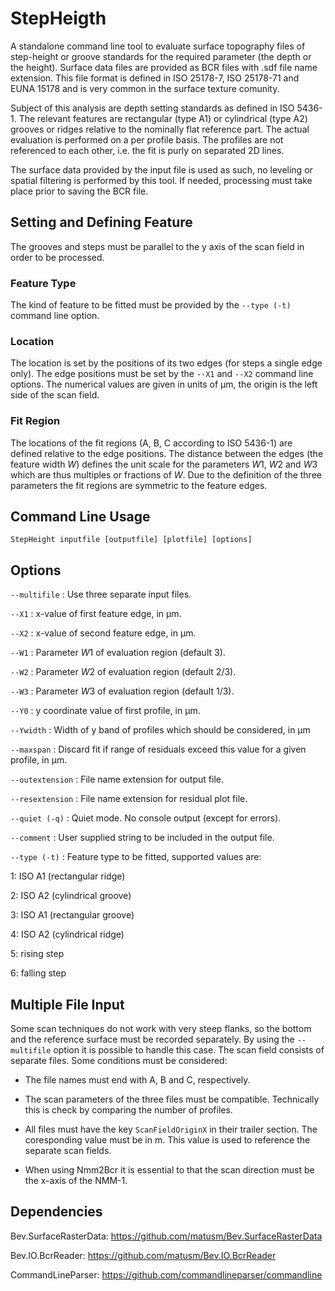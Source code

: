 StepHeigth
==========
A standalone command line tool to evaluate surface topography files of step-height or groove standards for the required parameter (the depth or the height). Surface data files are provided as BCR files with .sdf file name extension. This file format is defined in ISO 25178-7, ISO 25178-71 and EUNA 15178 and is very common in the surface texture comunity.

Subject of this analysis are depth setting standards as defined in ISO 5436-1. The relevant features are rectangular (type A1) or cylindrical (type A2) grooves or ridges relative to the nominally flat reference part. The actual evaluation is performed on a per profile basis. The profiles are not referenced to each other, i.e. the fit is purly on separated 2D lines.

The surface data provided by the input file is used as such, no leveling or spatial filtering is performed by this tool. If needed, processing must take place prior to saving the BCR file.

## Setting and Defining Feature
The grooves and steps must be parallel to the y axis of the scan field in order to be processed. 

### Feature Type
The kind of feature to be fitted must be provided by the `--type (-t)` command line option.

### Location
The location is set by the positions of its two edges (for steps a single edge only). The edge positions must be set by the `--X1` and `--X2` command line options. The numerical values are given in units of µm, the origin is the left side of the scan field.

### Fit Region
The locations of the fit regions (A, B, C according to ISO 5436-1) are defined relative to the edge positions. The distance between the edges (the feature width *W*) defines the unit scale for the  parameters *W*1, *W*2 and *W*3 which are thus multiples or fractions of *W*. Due to the definition of the three parameters the fit regions are symmetric to the feature edges.

## Command Line Usage  

```
StepHeight inputfile [outputfile] [plotfile] [options]
```

## Options

`--multifile` : Use three separate input files.

`--X1` : x-value of first feature edge, in µm.

`--X2` : x-value of second feature edge, in µm.

`--W1` : Parameter *W*1 of evaluation region (default 3).

`--W2` : Parameter *W*2 of evaluation region (default 2/3).

`--W3` : Parameter *W*3 of evaluation region (default 1/3).

`--Y0` : y coordinate value of first profile, in µm.

`--Ywidth` : Width of y band of profiles which should be considered, in µm

`--maxspan` : Discard fit if range of residuals exceed this value for a given profile, in µm.

`--outextension` : File name extension for output file.

`--resextension` : File name extension for residual plot file.

`--quiet (-q)` : Quiet mode. No console output (except for errors).

`--comment` : User supplied string to be included in the output file.

`--type (-t)` : Feature type to be fitted, supported values are:

1: ISO A1 (rectangular ridge)

2: ISO A2 (cylindrical groove)

3: ISO A1 (rectangular groove)

4: ISO A2 (cylindrical ridge)

5: rising step

6: falling step

## Multiple File Input
Some scan techniques do not work with very steep flanks, so the bottom and the reference surface must be recorded separately. By using the `--multifile` option it is possible to handle this case. The scan field consists of separate files. Some conditions must be considered:

* The file names must end with A, B and C, respectively.

* The scan parameters of the three files must be compatible. Technically this is check by comparing the number of profiles. 

* All files must have the key `ScanFieldOriginX` in their trailer section. The coresponding value must be in m. This value is used to reference the separate scan fields.

* When using Nmm2Bcr it is essential to that the scan direction must be the x-axis of the NMM-1. 

## Dependencies  
Bev.SurfaceRasterData:  https://github.com/matusm/Bev.SurfaceRasterData  

Bev.IO.BcrReader: https://github.com/matusm/Bev.IO.BcrReader 

CommandLineParser: https://github.com/commandlineparser/commandline 



